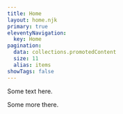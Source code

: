 ```yaml
---
title: Home
layout: home.njk
primary: true
eleventyNavigation:
  key: Home
pagination:
  data: collections.promotedContent
  size: 11
  alias: items
showTags: false
---
```


Some text here.

Some more there.
